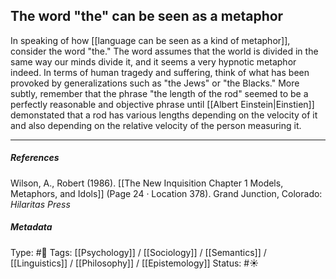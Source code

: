 ## The word "the" can be seen as a metaphor # 

In speaking of how [[language can be seen as a kind of metaphor]], consider the word "the." The word assumes that the world is divided in the same way our minds divide it, and it seems a very hypnotic metaphor indeed. In terms of human tragedy and suffering, think of what has been provoked by generalizations such as "the Jews" or "the Blacks." More subtly, remember that the phrase "the length of the rod" seemed to be a perfectly reasonable and objective phrase until [[Albert Einstein|Einstien]] demonstated that a rod has various lengths depending on the velocity of it and also depending on the relative velocity of the person measuring it. 

___

##### References

Wilson, A., Robert (1986). [[The New Inquisition Chapter 1 Models, Metaphors, and Idols]] (Page 24 · Location 378). Grand Junction, Colorado: _Hilaritas Press_

##### Metadata

Type: #🔴 
Tags: [[Psychology]] / [[Sociology]] / [[Semantics]] / [[Linguistics]] / [[Philosophy]] / [[Epistemology]]
Status: #☀️ 